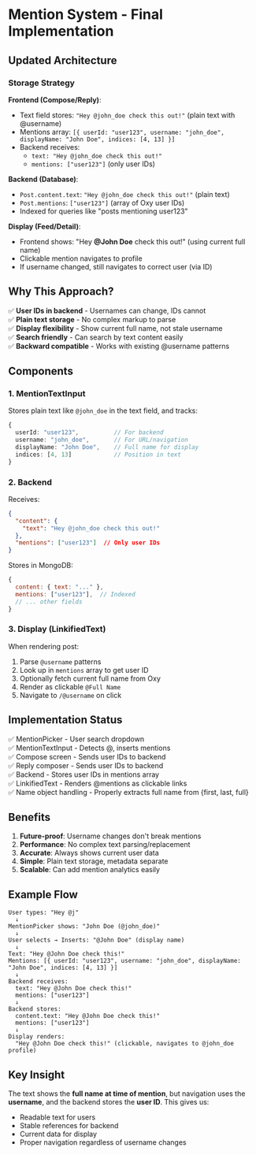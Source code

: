 # Mention System - Final Implementation

## Updated Architecture

### Storage Strategy

**Frontend (Compose/Reply)**:
- Text field stores: `"Hey @john_doe check this out!"`  (plain text with @username)
- Mentions array: `[{ userId: "user123", username: "john_doe", displayName: "John Doe", indices: [4, 13] }]`
- Backend receives: 
  - `text: "Hey @john_doe check this out!"`
  - `mentions: ["user123"]` (only user IDs)

**Backend (Database)**:
- `Post.content.text`: `"Hey @john_doe check this out!"` (plain text)
- `Post.mentions`: `["user123"]` (array of Oxy user IDs)
- Indexed for queries like "posts mentioning user123"

**Display (Feed/Detail)**:
- Frontend shows: "Hey **@John Doe** check this out!" (using current full name)
- Clickable mention navigates to profile
- If username changed, still navigates to correct user (via ID)

## Why This Approach?

✅ **User IDs in backend** - Usernames can change, IDs cannot  
✅ **Plain text storage** - No complex markup to parse  
✅ **Display flexibility** - Show current full name, not stale username  
✅ **Search friendly** - Can search by text content easily  
✅ **Backward compatible** - Works with existing @username patterns  

## Components

### 1. MentionTextInput
Stores plain text like `@john_doe` in the text field, and tracks:
```typescript
{
  userId: "user123",          // For backend
  username: "john_doe",       // For URL/navigation  
  displayName: "John Doe",    // Full name for display
  indices: [4, 13]            // Position in text
}
```

### 2. Backend
Receives:
```json
{
  "content": {
    "text": "Hey @john_doe check this out!"
  },
  "mentions": ["user123"]  // Only user IDs
}
```

Stores in MongoDB:
```javascript
{
  content: { text: "..." },
  mentions: ["user123"],  // Indexed
  // ... other fields
}
```

### 3. Display (LinkifiedText)
When rendering post:
1. Parse `@username` patterns
2. Look up in `mentions` array to get user ID
3. Optionally fetch current full name from Oxy
4. Render as clickable `@Full Name`
5. Navigate to `/@username` on click

## Implementation Status

✅ MentionPicker - User search dropdown  
✅ MentionTextInput - Detects @, inserts mentions  
✅ Compose screen - Sends user IDs to backend  
✅ Reply composer - Sends user IDs to backend  
✅ Backend - Stores user IDs in mentions array  
✅ LinkifiedText - Renders @mentions as clickable links  
✅ Name object handling - Properly extracts full name from {first, last, full}

## Benefits

1. **Future-proof**: Username changes don't break mentions
2. **Performance**: No complex text parsing/replacement
3. **Accurate**: Always shows current user data
4. **Simple**: Plain text storage, metadata separate
5. **Scalable**: Can add mention analytics easily

## Example Flow

```
User types: "Hey @j"
  ↓
MentionPicker shows: "John Doe (@john_doe)"  
  ↓
User selects → Inserts: "@John Doe" (display name)
  ↓
Text: "Hey @John Doe check this!"
Mentions: [{ userId: "user123", username: "john_doe", displayName: "John Doe", indices: [4, 13] }]
  ↓
Backend receives:
  text: "Hey @John Doe check this!"
  mentions: ["user123"]
  ↓
Backend stores:
  content.text: "Hey @John Doe check this!"
  mentions: ["user123"]
  ↓
Display renders:
  "Hey @John Doe check this!" (clickable, navigates to @john_doe profile)
```

## Key Insight

The text shows the **full name at time of mention**, but navigation uses the **username**, and the backend stores the **user ID**. This gives us:
- Readable text for users
- Stable references for backend
- Current data for display
- Proper navigation regardless of username changes
